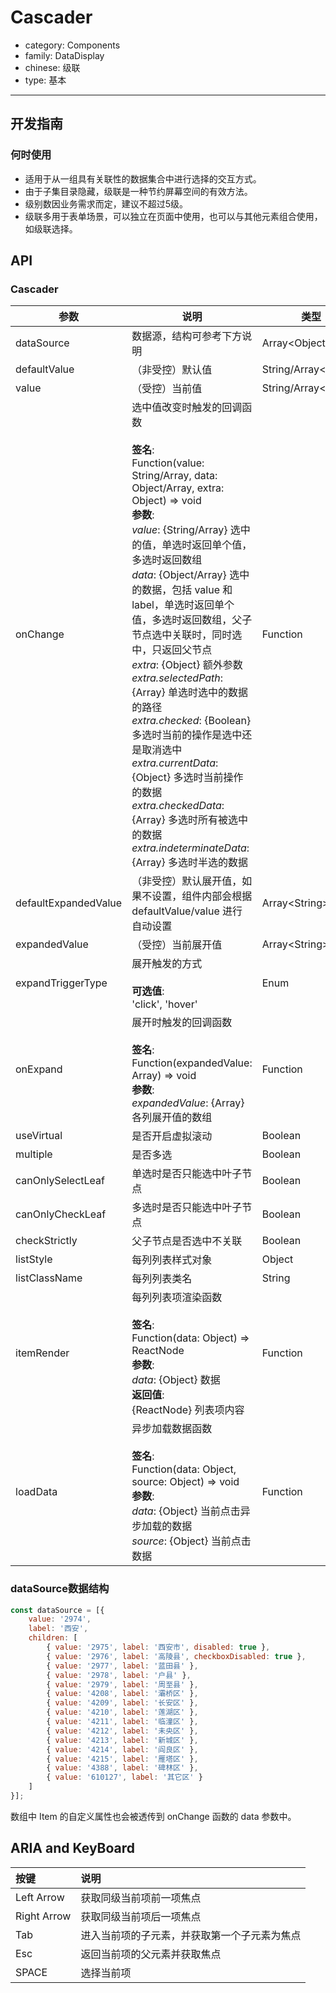 # Cascader

-   category: Components
-   family: DataDisplay
-   chinese: 级联
-   type: 基本

---

## 开发指南

### 何时使用

-   适用于从一组具有关联性的数据集合中进行选择的交互方式。
-   由于子集目录隐藏，级联是一种节约屏幕空间的有效方法。
-   级别数因业务需求而定，建议不超过5级。
-   级联多用于表单场景，可以独立在页面中使用，也可以与其他元素组合使用，如级联选择。

## API

### Cascader

| 参数                   | 说明                                                                                                                                                                                                                                                                                                                                                                                                                                                                                                                         | 类型                      | 默认值                |
| -------------------- | -------------------------------------------------------------------------------------------------------------------------------------------------------------------------------------------------------------------------------------------------------------------------------------------------------------------------------------------------------------------------------------------------------------------------------------------------------------------------------------------------------------------------- | ----------------------- | ------------------ |
| dataSource           | 数据源，结构可参考下方说明                                                                                                                                                                                                                                                                                                                                                                                                                                                                                                              | Array&lt;Object>        | \[]                |
| defaultValue         | （非受控）默认值                                                                                                                                                                                                                                                                                                                                                                                                                                                                                                                   | String/Array&lt;String> | null               |
| value                | （受控）当前值                                                                                                                                                                                                                                                                                                                                                                                                                                                                                                                    | String/Array&lt;String> | -                  |
| onChange             | 选中值改变时触发的回调函数<br><br>**签名**:<br>Function(value: String/Array, data: Object/Array, extra: Object) => void<br>**参数**:<br>_value_: {String/Array} 选中的值，单选时返回单个值，多选时返回数组<br>_data_: {Object/Array} 选中的数据，包括 value 和 label，单选时返回单个值，多选时返回数组，父子节点选中关联时，同时选中，只返回父节点<br>_extra_: {Object} 额外参数<br>_extra.selectedPath_: {Array} 单选时选中的数据的路径<br>_extra.checked_: {Boolean} 多选时当前的操作是选中还是取消选中<br>_extra.currentData_: {Object} 多选时当前操作的数据<br>_extra.checkedData_: {Array} 多选时所有被选中的数据<br>_extra.indeterminateData_: {Array} 多选时半选的数据 | Function                | -                  |
| defaultExpandedValue | （非受控）默认展开值，如果不设置，组件内部会根据 defaultValue/value 进行自动设置                                                                                                                                                                                                                                                                                                                                                                                                                                                                         | Array&lt;String>        | -                  |
| expandedValue        | （受控）当前展开值                                                                                                                                                                                                                                                                                                                                                                                                                                                                                                                  | Array&lt;String>        | -                  |
| expandTriggerType    | 展开触发的方式<br><br>**可选值**:<br>'click', 'hover'                                                                                                                                                                                                                                                                                                                                                                                                                                                                                | Enum                    | 'click'            |
| onExpand             | 展开时触发的回调函数<br><br>**签名**:<br>Function(expandedValue: Array) => void<br>**参数**:<br>_expandedValue_: {Array} 各列展开值的数组                                                                                                                                                                                                                                                                                                                                                                                                        | Function                | -                  |
| useVirtual           | 是否开启虚拟滚动                                                                                                                                                                                                                                                                                                                                                                                                                                                                                                                   | Boolean                 | false              |
| multiple             | 是否多选                                                                                                                                                                                                                                                                                                                                                                                                                                                                                                                       | Boolean                 | false              |
| canOnlySelectLeaf    | 单选时是否只能选中叶子节点                                                                                                                                                                                                                                                                                                                                                                                                                                                                                                              | Boolean                 | false              |
| canOnlyCheckLeaf     | 多选时是否只能选中叶子节点                                                                                                                                                                                                                                                                                                                                                                                                                                                                                                              | Boolean                 | false              |
| checkStrictly        | 父子节点是否选中不关联                                                                                                                                                                                                                                                                                                                                                                                                                                                                                                                | Boolean                 | false              |
| listStyle            | 每列列表样式对象                                                                                                                                                                                                                                                                                                                                                                                                                                                                                                                   | Object                  | -                  |
| listClassName        | 每列列表类名                                                                                                                                                                                                                                                                                                                                                                                                                                                                                                                     | String                  | -                  |
| itemRender           | 每列列表项渲染函数<br><br>**签名**:<br>Function(data: Object) => ReactNode<br>**参数**:<br>_data_: {Object} 数据<br>**返回值**:<br>{ReactNode} 列表项内容<br>                                                                                                                                                                                                                                                                                                                                                                                     | Function                | item => item.label |
| loadData             | 异步加载数据函数<br><br>**签名**:<br>Function(data: Object, source: Object) => void<br>**参数**:<br>_data_: {Object} 当前点击异步加载的数据<br>_source_: {Object} 当前点击数据                                                                                                                                                                                                                                                                                                                                                                          | Function                | -                  |

<!-- api-extra-start -->

### dataSource数据结构

```js
const dataSource = [{
    value: '2974',
    label: '西安',
    children: [
        { value: '2975', label: '西安市', disabled: true },
        { value: '2976', label: '高陵县', checkboxDisabled: true },
        { value: '2977', label: '蓝田县' },
        { value: '2978', label: '户县' },
        { value: '2979', label: '周至县' },
        { value: '4208', label: '灞桥区' },
        { value: '4209', label: '长安区' },
        { value: '4210', label: '莲湖区' },
        { value: '4211', label: '临潼区' },
        { value: '4212', label: '未央区' },
        { value: '4213', label: '新城区' },
        { value: '4214', label: '阎良区' },
        { value: '4215', label: '雁塔区' },
        { value: '4388', label: '碑林区' },
        { value: '610127', label: '其它区' }
    ]
}];
```

数组中 Item 的自定义属性也会被透传到 onChange 函数的 data 参数中。

<!-- api-extra-end -->

## ARIA and KeyBoard

| 按键          | 说明                     |
| :---------- | :--------------------- |
| Left Arrow  | 获取同级当前项前一项焦点  |
| Right Arrow | 获取同级当前项后一项焦点          |
| Tab         | 进入当前项的子元素，并获取第一个子元素为焦点         |
| Esc         | 返回当前项的父元素并获取焦点         |
| SPACE       | 选择当前项                  |
